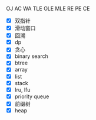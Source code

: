 OJ
AC
WA
TLE
OLE
MLE
RE
PE
CE



- [x] 双指针
- [x] 滑动窗口
- [x] 回溯
- [x] dp
- [x] 贪心
- [x] binary search
- [x] btree 
- [x] array
- [x] list
- [x] stack 
- [x] lru, lfu 
- [x] priority queue
- [x] 前缀树
- [x] heap
